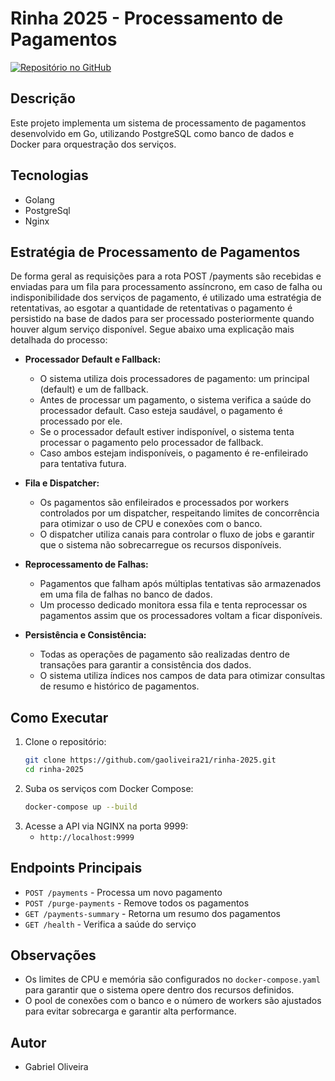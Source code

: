 # Rinha 2025 - Processamento de Pagamentos

[![Repositório no GitHub](https://img.shields.io/badge/GitHub-Repo-blue?logo=github)](https://github.com/gaoliveira21/rinha-2025)

## Descrição

Este projeto implementa um sistema de processamento de pagamentos desenvolvido em Go, utilizando PostgreSQL como banco de dados e Docker para orquestração dos serviços.

## Tecnologias

- Golang
- PostgreSql
- Nginx

## Estratégia de Processamento de Pagamentos

De forma geral as requisições para a rota POST /payments são recebidas e enviadas para um fila para processamento assíncrono, em caso de falha ou indisponibilidade dos serviços
de pagamento, é utilizado uma estratégia de retentativas, ao esgotar a quantidade de retentativas o pagamento é persistido na base de dados para ser processado posteriormente quando houver
algum serviço disponível. Segue abaixo uma explicação mais detalhada do processo:

- **Processador Default e Fallback:**
  - O sistema utiliza dois processadores de pagamento: um principal (default) e um de fallback.
  - Antes de processar um pagamento, o sistema verifica a saúde do processador default. Caso esteja saudável, o pagamento é processado por ele.
  - Se o processador default estiver indisponível, o sistema tenta processar o pagamento pelo processador de fallback.
  - Caso ambos estejam indisponíveis, o pagamento é re-enfileirado para tentativa futura.

- **Fila e Dispatcher:**
  - Os pagamentos são enfileirados e processados por workers controlados por um dispatcher, respeitando limites de concorrência para otimizar o uso de CPU e conexões com o banco.
  - O dispatcher utiliza canais para controlar o fluxo de jobs e garantir que o sistema não sobrecarregue os recursos disponíveis.

- **Reprocessamento de Falhas:**
  - Pagamentos que falham após múltiplas tentativas são armazenados em uma fila de falhas no banco de dados.
  - Um processo dedicado monitora essa fila e tenta reprocessar os pagamentos assim que os processadores voltam a ficar disponíveis.

- **Persistência e Consistência:**
  - Todas as operações de pagamento são realizadas dentro de transações para garantir a consistência dos dados.
  - O sistema utiliza índices nos campos de data para otimizar consultas de resumo e histórico de pagamentos.

## Como Executar

1. Clone o repositório:
   ```sh
   git clone https://github.com/gaoliveira21/rinha-2025.git
   cd rinha-2025
   ```
2. Suba os serviços com Docker Compose:
   ```sh
   docker-compose up --build
   ```
3. Acesse a API via NGINX na porta 9999:
   - `http://localhost:9999`

## Endpoints Principais

- `POST /payments` - Processa um novo pagamento
- `POST /purge-payments` - Remove todos os pagamentos
- `GET /payments-summary` - Retorna um resumo dos pagamentos
- `GET /health` - Verifica a saúde do serviço

## Observações
- Os limites de CPU e memória são configurados no `docker-compose.yaml` para garantir que o sistema opere dentro dos recursos definidos.
- O pool de conexões com o banco e o número de workers são ajustados para evitar sobrecarga e garantir alta performance.

## Autor
- Gabriel Oliveira
